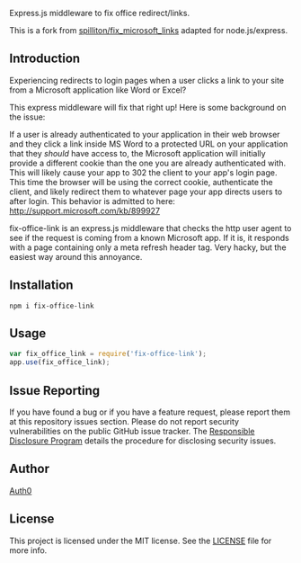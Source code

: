 Express.js middleware to fix office redirect/links.

This is a fork from [spilliton/fix_microsoft_links](https://raw.githubusercontent.com/spilliton/fix_microsoft_links) adapted for node.js/express.

## Introduction

Experiencing redirects to login pages when a user clicks a link to your site from a Microsoft application like Word or Excel?

This express middleware will fix that right up!  Here is some background on the issue:

If a user is already authenticated to your application in their web browser and they click a link inside MS Word to a protected URL on your application that they *should* have access to, the Microsoft application will initially provide a different cookie than the one you are already authenticated with.  This will likely cause your app to 302 the client to your app's login page.  This time the browser will be using the correct cookie, authenticate the client, and likely redirect them to whatever page your app directs users to after login.  This behavior is admitted to here: http://support.microsoft.com/kb/899927

fix-office-link is an express.js middleware that checks the http user agent to see if the request is coming from a known Microsoft app.  If it is, it responds with a page containing only a meta refresh header tag.  Very hacky, but the easiest way around this annoyance.

## Installation

```
npm i fix-office-link
```

## Usage

```javascript
var fix_office_link = require('fix-office-link');
app.use(fix_office_link);
```

## Issue Reporting

If you have found a bug or if you have a feature request, please report them at this repository issues section. Please do not report security vulnerabilities on the public GitHub issue tracker. The [Responsible Disclosure Program](https://auth0.com/whitehat) details the procedure for disclosing security issues.

## Author

[Auth0](auth0.com)

## License

This project is licensed under the MIT license. See the [LICENSE](LICENSE) file for more info.
